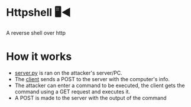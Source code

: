 # Httpshell 🖥️◀️
A reverse shell over http
# How it works
- [server.py](https://github.com/rivodry/httpshell/blob/main/server/server.py) is ran on the attacker's server/PC.
- The [client](https://github.com/rivodry/httpshell/blob/main/client/client.go) sends a POST to the server with the computer's info.
- The attacker can enter a command to be executed, the client gets the command using a GET request and executes it.
- A POST is made to the server with the output of the command

